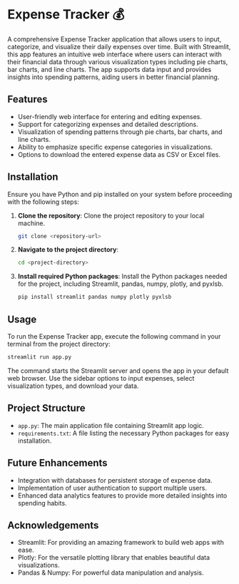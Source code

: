 
# Expense Tracker 💰

A comprehensive Expense Tracker application that allows users to input, categorize, and visualize their daily expenses over time. Built with Streamlit, this app features an intuitive web interface where users can interact with their financial data through various visualization types including pie charts, bar charts, and line charts. The app supports data input and provides insights into spending patterns, aiding users in better financial planning.

## Features

- User-friendly web interface for entering and editing expenses.
- Support for categorizing expenses and detailed descriptions.
- Visualization of spending patterns through pie charts, bar charts, and line charts.
- Ability to emphasize specific expense categories in visualizations.
- Options to download the entered expense data as CSV or Excel files.

## Installation

Ensure you have Python and pip installed on your system before proceeding with the following steps:

1. **Clone the repository**: Clone the project repository to your local machine.

    ```bash
    git clone <repository-url>
    ```

2. **Navigate to the project directory**:

    ```bash
    cd <project-directory>
    ```

3. **Install required Python packages**: Install the Python packages needed for the project, including Streamlit, pandas, numpy, plotly, and pyxlsb.

    ```bash
    pip install streamlit pandas numpy plotly pyxlsb
    ```

## Usage

To run the Expense Tracker app, execute the following command in your terminal from the project directory:

```bash
streamlit run app.py
```

The command starts the Streamlit server and opens the app in your default web browser. Use the sidebar options to input expenses, select visualization types, and download your data.

## Project Structure

- `app.py`: The main application file containing Streamlit app logic.
- `requirements.txt`: A file listing the necessary Python packages for easy installation.


## Future Enhancements

- Integration with databases for persistent storage of expense data.
- Implementation of user authentication to support multiple users.
- Enhanced data analytics features to provide more detailed insights into spending habits.

## Acknowledgements

- Streamlit: For providing an amazing framework to build web apps with ease.
- Plotly: For the versatile plotting library that enables beautiful data visualizations.
- Pandas & Numpy: For powerful data manipulation and analysis.

